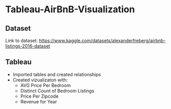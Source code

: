 # Tableau-AirBnB-Visualization

## Dataset
Link to dataset: https://www.kaggle.com/datasets/alexanderfreberg/airbnb-listings-2016-dataset

## Tableau
- Imported tables and created relationships
- Created vizualizaton with:
  - AVG Price Per Bedroom
  - Distinct Count of Bedroom Listings
  - Price Per Zipcode
  - Revenue for Year

